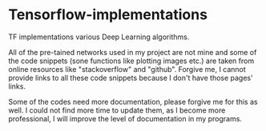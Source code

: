 # Tensorflow-implementations

TF implementations various Deep Learning algorithms.

All of the pre-tained networks used in my project are not mine and some of the code snippets (sone functions like plotting images etc.) are taken from online resources like "stackoverflow" and "github". Forgive me, I cannot provide links to all these code snippets because I don't have those pages' links.

Some of the codes need more documentation, please forgive me for this as well. I could not find more time to update them, as I become more professional, I will improve the level of documentation in my programs.
